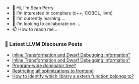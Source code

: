 - 👋 Hi, I’m Sean Perry
- 👀 I’m interested in compilers (c++, COBOL, llvm)
- 🌱 I’m currently learning ...
- 💞️ I’m looking to collaborate on ...
- 📫 How to reach me ...

<!---
s66perry/s66perry is a ✨ special ✨ repository because its `README.md` (this file) appears on your GitHub profile.
You can click the Preview link to take a look at your changes.
--->
### 📕 Latest LLVM Discourse Posts

<!-- DISCOURSE-LLVM:START -->
- [Inline Transformation and Dwarf Debugging Information&quot;](https://discourse.llvm.org/t/inline-transformation-and-dwarf-debugging-information/76287#post_6)
- [Inline Transformation and Dwarf Debugging Information&quot;](https://discourse.llvm.org/t/inline-transformation-and-dwarf-debugging-information/76287#post_5)
- [Program-wide dominator tree?](https://discourse.llvm.org/t/program-wide-dominator-tree/76324#post_1)
- [Restricting all optimizations to frontend](https://discourse.llvm.org/t/restricting-all-optimizations-to-frontend/75932#post_7)
- [How to identify which library a extern function belongs to?](https://discourse.llvm.org/t/how-to-identify-which-library-a-extern-function-belongs-to/76322#post_1)
<!-- DISCOURSE-LLVM:END -->
